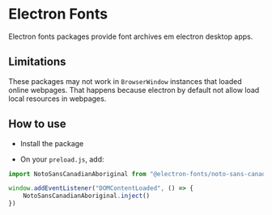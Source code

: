 # Electron Fonts

Electron fonts packages provide font archives em electron desktop apps.

## Limitations

These packages may not work in `BrowserWindow` instances that loaded online webpages. That happens because electron by default not allow load local resources in webpages.

## How to use

* Install the package

* On your `preload.js`, add:

```ts
import NotoSansCanadianAboriginal from "@electron-fonts/noto-sans-canadian-aboriginal"

window.addEventListener("DOMContentLoaded", () => {
    NotoSansCanadianAboriginal.inject()
})
```